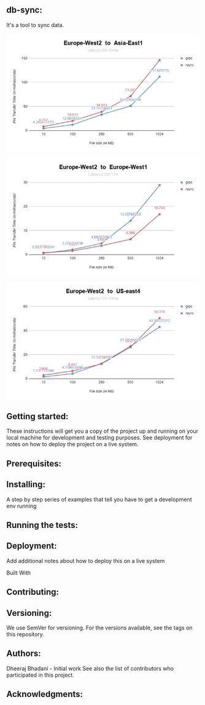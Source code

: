db-sync:
-------
It's a tool to sync data.

![alt overview](eu-w2-as-e1.png)

![alt overview](eu-w2-eu-w1.png)

![alt overview](eu-w2-us-e4.png)


Getting started:
---------------
These instructions will get you a copy of the project up and running on your local machine for development and testing purposes. 
See deployment for notes on how to deploy the project on a live system.


Prerequisites:
-------------


Installing:
-----------
A step by step series of examples that tell you have to get a development env running



Running the tests:
------------------


Deployment:
-----------

Add additional notes about how to deploy this on a live system

Built With


Contributing:
------------


Versioning:
----------
We use SemVer for versioning. For the versions available, see the tags on this repository.


Authors:
-------
Dheeraj Bhadani - Initial work
See also the list of contributors who participated in this project.




Acknowledgments:
----------------


